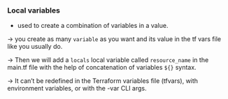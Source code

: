 ### Local variables
- used to create a combination of variables in a value.

-> you create as many `variable` as you want and its value in the tf vars file like you usually do.

-> Then we will add a `locals` local variable called `resource_name` in the main.tf file with the help of concatenation of variables `${}` syntax.

-> It can’t be redefined in the Terraform variables file (tfvars), with environment variables, or with the -var CLI args.